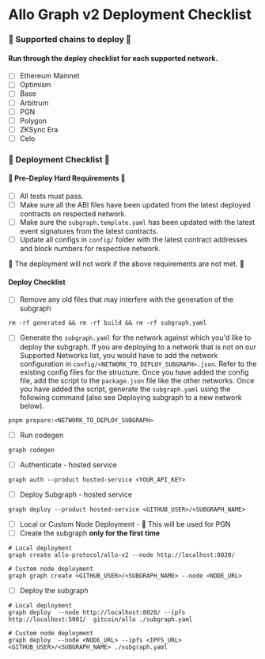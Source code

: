 # Allo Graph v2 Deployment Checklist

### 🔗 Supported chains to deploy 🔗
#### Run through the deploy checklist for each supported network.
- [ ] Ethereum Mainnet
- [ ] Optimism
- [ ] Base
- [ ] Arbitrum
- [ ] PGN
- [ ] Polygon
- [ ] ZKSync Era
- [ ] Celo

### 📝 Deployment Checklist 📝

#### 💎 Pre-Deploy Hard Requirements 💎

- [ ] All tests must pass.
- [ ] Make sure all the ABI files have been updated from the latest deployed contracts on respected network. 
- [ ] Make sure the `subgraph.template.yaml` has been updated with the latest event signatures from the latest contracts.
- [ ] Update all configs in `config/` folder with the latest contract addresses and block numbers for respective network.

🚨 The deployment will not work if the above requirements are not met. 🚨


#### Deploy Checklist
- [ ] Remove any old files that may interfere with the generation of the subgraph
```shell
rm -rf generated && rm -rf build && rm -rf subgraph.yaml
```
- [ ] Generate the `subgraph.yaml` for the network against which you'd like to deploy the subgraph. If you are deploying to a network that is not on our Supported Networks list, you would have to add the network configuration in `config/<NETWORK_TO_DEPLOY_SUBGRAPH>.json`. Refer to the existing config files for the structure. Once you have added the config file, add the script to the `package.json` file like the other networks. Once you have added the script, generate the `subgraph.yaml` using the following command (also see Deploying subgraph to a new network below). 

```shell
pnpm prepare:<NETWORK_TO_DEPLOY_SUBGRAPH>
```

- [ ] Run codegen
```shell
graph codegen
```

- [ ] Authenticate - hosted service
```shell
graph auth --product hosted-service <YOUR_API_KEY>
```

- [ ] Deploy Subgraph - hosted service
```shell
graph deploy --product hosted-service <GITHUB_USER>/<SUBGRAPH_NAME>
```

- [ ] Local or Custom Node Deployment - 🚨 This will be used for PGN
- [ ] Create the subgraph **only for the first time**
```shell
# Local deployment
graph create allo-protocol/allo-v2 --node http://localhost:8020/

# Custom node deployment
graph graph create <GITHUB_USER>/<SUBGRAPH_NAME> --node <NODE_URL>
```

- [ ] Deploy the subgraph
```shell
# Local deployment
graph deploy  --node http://localhost:8020/ --ipfs http://localhost:5001/  gitcoin/allo ./subgraph.yaml

# Custom node deployment
graph deploy  --node <NODE_URL> --ipfs <IPFS_URL>  <GITHUB_USER>/<SUBGRAPH_NAME> ./subgraph.yaml
```

